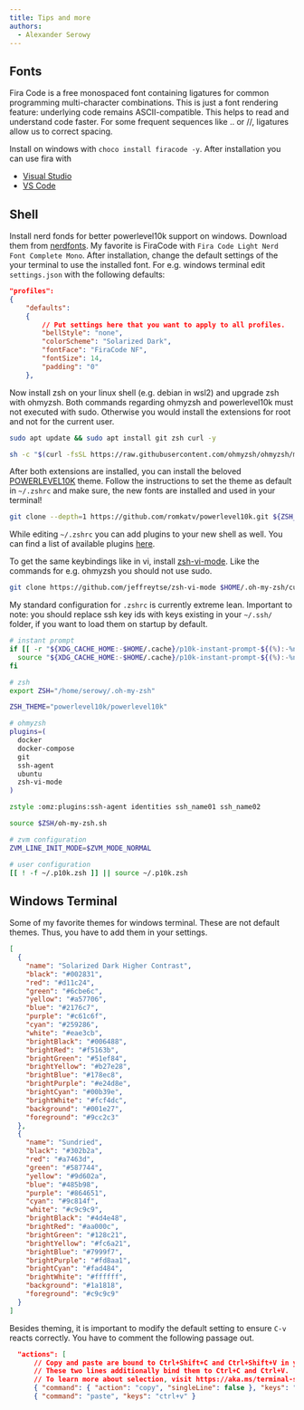 ```yaml
---
title: Tips and more
authors:
  - Alexander Serowy
---
```


## Fonts

Fira Code is a free monospaced font containing ligatures for common programming multi-character combinations. This is just a font rendering feature: underlying code remains ASCII-compatible. This helps to read and understand code faster. For some frequent sequences like .. or //, ligatures allow us to correct spacing.

Install on windows with `choco install firacode -y`. After installation you can use fira with

- [Visual Studio](https://github.com/tonsky/FiraCode/wiki/Visual-Studio-Instructions)
- [VS Code](https://github.com/tonsky/FiraCode/wiki/VS-Code-Instructions)

## Shell

Install nerd fonds for better powerlevel10k support on windows. Download them from [nerdfonts](https://www.nerdfonts.com/font-downloads). My favorite is FiraCode with `Fira Code Light Nerd Font Complete Mono`. After installation, change the default settings of the your terminal to use the installed font. For e.g. windows terminal edit `settings.json` with the following defaults:

```json
"profiles":
{
    "defaults":
    {
        // Put settings here that you want to apply to all profiles.
        "bellStyle": "none",
        "colorScheme": "Solarized Dark",
        "fontFace": "FiraCode NF",
        "fontSize": 14,
        "padding": "0"
    },
```

Now install zsh on your linux shell (e.g. debian in wsl2) and upgrade zsh with ohmyzsh. Both commands regarding ohmyzsh and powerlevel10k must not executed with sudo. Otherwise you would install the extensions for root and not for the current user.

```sh
sudo apt update && sudo apt install git zsh curl -y
```

```sh
sh -c "$(curl -fsSL https://raw.githubusercontent.com/ohmyzsh/ohmyzsh/master/tools/install.sh)"
```

After both extensions are installed, you can install the beloved [POWERLEVEL10K](https://github.com/romkatv/powerlevel10k) theme. Follow the instructions to set the theme as default in `~/.zshrc` and make sure, the new fonts are installed and used in your terminal!

```sh
git clone --depth=1 https://github.com/romkatv/powerlevel10k.git ${ZSH_CUSTOM:-$HOME/.oh-my-zsh/custom}/themes/powerlevel10k
```

While editing `~/.zshrc` you can add plugins to your new shell as well. You can find a list of available plugins [here](https://github.com/ohmyzsh/ohmyzsh/tree/master/plugins).

To get the same keybindings like in vi, install [zsh-vi-mode](https://github.com/jeffreytse/zsh-vi-mode). Like the commands for e.g. ohmyzsh you should not use sudo.

```sh
git clone https://github.com/jeffreytse/zsh-vi-mode $HOME/.oh-my-zsh/custom/plugins/zsh-vi-mode
```

My standard configuration for `.zshrc` is currently extreme lean. Important to note: you should replace ssh key ids with keys existing in your `~/.ssh/` folder, if you want to load them on startup by default.

```zsh
# instant prompt
if [[ -r "${XDG_CACHE_HOME:-$HOME/.cache}/p10k-instant-prompt-${(%):-%n}.zsh" ]]; then
  source "${XDG_CACHE_HOME:-$HOME/.cache}/p10k-instant-prompt-${(%):-%n}.zsh"
fi

# zsh
export ZSH="/home/serowy/.oh-my-zsh"

ZSH_THEME="powerlevel10k/powerlevel10k"

# ohmyzsh
plugins=(
  docker
  docker-compose
  git
  ssh-agent
  ubuntu
  zsh-vi-mode
)

zstyle :omz:plugins:ssh-agent identities ssh_name01 ssh_name02

source $ZSH/oh-my-zsh.sh

# zvm configuration
ZVM_LINE_INIT_MODE=$ZVM_MODE_NORMAL

# user configuration
[[ ! -f ~/.p10k.zsh ]] || source ~/.p10k.zsh
```

## Windows Terminal

Some of my favorite themes for windows terminal. These are not default themes. Thus, you have to add them in your settings.

```json
[
  {
    "name": "Solarized Dark Higher Contrast",
    "black": "#002831",
    "red": "#d11c24",
    "green": "#6cbe6c",
    "yellow": "#a57706",
    "blue": "#2176c7",
    "purple": "#c61c6f",
    "cyan": "#259286",
    "white": "#eae3cb",
    "brightBlack": "#006488",
    "brightRed": "#f5163b",
    "brightGreen": "#51ef84",
    "brightYellow": "#b27e28",
    "brightBlue": "#178ec8",
    "brightPurple": "#e24d8e",
    "brightCyan": "#00b39e",
    "brightWhite": "#fcf4dc",
    "background": "#001e27",
    "foreground": "#9cc2c3"
  },
  {
    "name": "Sundried",
    "black": "#302b2a",
    "red": "#a7463d",
    "green": "#587744",
    "yellow": "#9d602a",
    "blue": "#485b98",
    "purple": "#864651",
    "cyan": "#9c814f",
    "white": "#c9c9c9",
    "brightBlack": "#4d4e48",
    "brightRed": "#aa000c",
    "brightGreen": "#128c21",
    "brightYellow": "#fc6a21",
    "brightBlue": "#7999f7",
    "brightPurple": "#fd8aa1",
    "brightCyan": "#fad484",
    "brightWhite": "#ffffff",
    "background": "#1a1818",
    "foreground": "#c9c9c9"
  }
]
```

Besides theming, it is important to modify the default setting to ensure `C-v` reacts correctly. You have to comment the following passage out.

```json
  "actions": [
      // Copy and paste are bound to Ctrl+Shift+C and Ctrl+Shift+V in your defaults.json.
      // These two lines additionally bind them to Ctrl+C and Ctrl+V.
      // To learn more about selection, visit https://aka.ms/terminal-selection
      { "command": { "action": "copy", "singleLine": false }, "keys": "ctrl+c" },
      { "command": "paste", "keys": "ctrl+v" }
```

